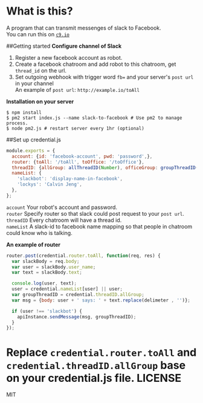 What is this?
==
A program that can transmit messenges of slack to Facebook.  
You can run this on [`c9.io`](c9.io)

##Getting started
**Configure channel of Slack**  
1. Register a new facebook account as robot.   
2. Create a facebook chatroom and add robot to this chatroom, get `thread_id` on the url.  
3. Set outgoing webhook with trigger word `fb=` and your server's `post url` in your channel  
An example of `post url`:
`http://example.io/toAll`

**Installation on your server**  
```shell
$ npm install
$ pm2 start index.js --name slack-to-facebook # Use pm2 to manage process.
$ node pm2.js # restart server every 1hr (optional)
```

##Set up credential.js
```javascript
module.exports = {
  account: {id: 'facebook-account', pwd: 'password',},
  router: {toAll: '/toAll', toOffice: '/toOffice'},
  threadID: {allGroup: allThreadID(Number), officeGroup: groupThreadID(Number)},
  nameList: {
    'slackbot': 'display-name-in-facebook',
    'lockys': 'Calvin Jeng',
  },
};
```
`account` Your robot's account and password.    
`router` Specify router so that slack could post request to your `post url`.    
`threadID` Every chatroom will have a thread id.  
`nameList` A slack-id to facebook name mapping so that people in chatroom could know who is talking.

**An example of router**
```javascript
router.post(credential.router.toAll, function(req, res) {
  var slackBody = req.body;
  var user = slackBody.user_name;
  var text = slackBody.text;

  console.log(user, text);
  user = credential.nameList[user] || user;
  var groupThreadID = credential.threadID.allGroup;
  var msg = {body: user + ' says: ' + text.replace(delimeter , '')};

  if (user !== 'slackbot') {
    apiInstance.sendMessage(msg, groupThreadID);
  }
});
```
Replace `credential.router.toAll` and `credential.threadID.allGroup` base on your credential.js file. 
LICENSE
==
MIT
